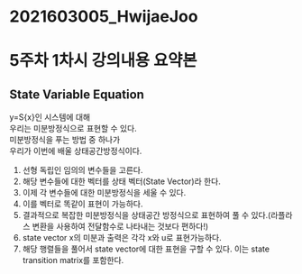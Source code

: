 # 2021603005_HwijaeJoo
# 5주차 1차시 강의내용 요약본
## State Variable Equation
y=S{x}인 시스템에 대해\
우리는 미분방정식으로 표현할 수 있다.\
미분방정식을 푸는 방법 중 하나가\
우리가 이번에 배울 상태공간방정식이다.
1. 선형 독립인 임의의 변수들을 고른다.
2. 해당 변수들에 대한 벡터를 상태 벡터(State Vector)라 한다.
3. 이제 각 변수들에 대한 미분방정식을 세울 수 있다.
4. 이를 벡터로 똑같이 표현이 가능하다.
5. 결과적으로 복잡한 미분방정식을 상태공간 방정식으로 표현하여 풀 수 있다.(라플라스 변환을 사용하여 전달함수로 나타내는 것보다 편하다!)
6. state vector x의 미분과 출력은 각각 x와 u로 표현가능하다.
7. 해당 행렬들을 풀어서 state vector에 대한 표현을 구할 수 있다. 이는 state transition matrix를 포함한다.